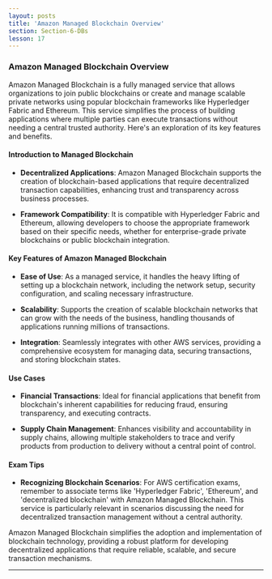 ```yaml
---
layout: posts
title: 'Amazon Managed Blockchain Overview'
section: Section-6-DBs
lesson: 17
---
```


### Amazon Managed Blockchain Overview

Amazon Managed Blockchain is a fully managed service that allows organizations to join public blockchains or create and manage scalable private networks using popular blockchain frameworks like Hyperledger Fabric and Ethereum. This service simplifies the process of building applications where multiple parties can execute transactions without needing a central trusted authority. Here's an exploration of its key features and benefits.

<!-- pagebreak -->

#### Introduction to Managed Blockchain

- **Decentralized Applications**: Amazon Managed Blockchain supports the creation of blockchain-based applications that require decentralized transaction capabilities, enhancing trust and transparency across business processes.

- **Framework Compatibility**: It is compatible with Hyperledger Fabric and Ethereum, allowing developers to choose the appropriate framework based on their specific needs, whether for enterprise-grade private blockchains or public blockchain integration.

<!-- pagebreak -->

#### Key Features of Amazon Managed Blockchain

- **Ease of Use**: As a managed service, it handles the heavy lifting of setting up a blockchain network, including the network setup, security configuration, and scaling necessary infrastructure.

- **Scalability**: Supports the creation of scalable blockchain networks that can grow with the needs of the business, handling thousands of applications running millions of transactions.

- **Integration**: Seamlessly integrates with other AWS services, providing a comprehensive ecosystem for managing data, securing transactions, and storing blockchain states.

<!-- pagebreak -->

#### Use Cases

- **Financial Transactions**: Ideal for financial applications that benefit from blockchain's inherent capabilities for reducing fraud, ensuring transparency, and executing contracts.

- **Supply Chain Management**: Enhances visibility and accountability in supply chains, allowing multiple stakeholders to trace and verify products from production to delivery without a central point of control.

<!-- pagebreak -->

#### Exam Tips

- **Recognizing Blockchain Scenarios**: For AWS certification exams, remember to associate terms like 'Hyperledger Fabric', 'Ethereum', and 'decentralized blockchain' with Amazon Managed Blockchain. This service is particularly relevant in scenarios discussing the need for decentralized transaction management without a central authority.

Amazon Managed Blockchain simplifies the adoption and implementation of blockchain technology, providing a robust platform for developing decentralized applications that require reliable, scalable, and secure transaction mechanisms.

---

